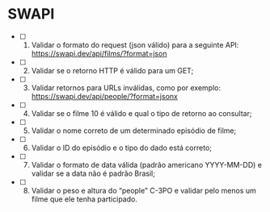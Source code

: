 # SWAPI

- [ ] 1. Validar o formato do request (json válido) para a seguinte API:  <https://swapi.dev/api/films/?format=json>

- [ ] 2. Validar se o retorno HTTP é válido para um GET;

- [ ] 3. Validar retornos para URLs inválidas, como por exemplo: <https://swapi.dev/api/people/?format=jsonx>

- [ ] 4. Validar se o filme 10 é válido e qual o tipo de retorno ao consultar;

- [ ] 5. Validar o nome correto de um determinado episódio de filme;

- [ ] 6. Validar o ID do episódio e o tipo do dado está correto;

- [ ] 7. Validar o formato de data válida (padrão americano YYYY-MM-DD) e validar se a data não é padrão Brasil;

- [ ] 8. Validar o peso e altura do “people” C-3PO e validar pelo menos um filme que  ele tenha participado.
